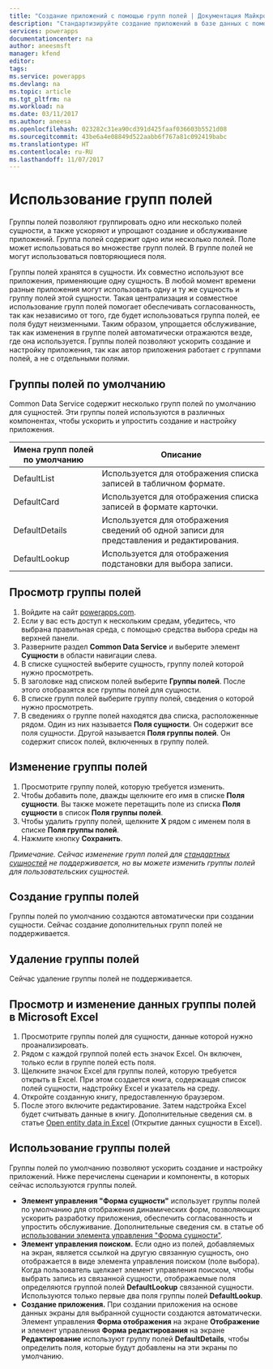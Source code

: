 ```yaml
---
title: "Создание приложений с помощью групп полей | Документация Майкрософт"
description: "Стандартизируйте создание приложений в базе данных с помощью групп полей."
services: powerapps
documentationcenter: na
author: aneesmsft
manager: kfend
editor: 
tags: 
ms.service: powerapps
ms.devlang: na
ms.topic: article
ms.tgt_pltfrm: na
ms.workload: na
ms.date: 03/11/2017
ms.author: aneesa
ms.openlocfilehash: 023282c31ea90cd391d425faaf036603b5521d08
ms.sourcegitcommit: 43be6a4e08849d522aabb6f767a81c092419babc
ms.translationtype: HT
ms.contentlocale: ru-RU
ms.lasthandoff: 11/07/2017
---
```

# <a name="use-field-groups"></a>Использование групп полей
Группы полей позволяют группировать одно или несколько полей сущности, а также ускоряют и упрощают создание и обслуживание приложений. Группа полей содержит одно или несколько полей. Поле может использоваться во множестве групп полей. В группе полей не могут использоваться повторяющиеся поля.

Группы полей хранятся в сущности. Их совместно используют все приложения, применяющие одну сущность. В любой момент времени разные приложения могут использовать одну и ту же сущность и группу полей этой сущности. Такая централизация и совместное использование групп полей помогает обеспечивать согласованность, так как независимо от того, где будет использоваться группа полей, ее поля будут неизменными. Таким образом, упрощается обслуживание, так как изменения в группе полей автоматически отражаются везде, где она используется. Группы полей позволяют ускорить создание и настройку приложения, так как автор приложения работает с группами полей, а не с отдельными полями.

## <a name="default-field-groups"></a>Группы полей по умолчанию
Common Data Service содержит несколько групп полей по умолчанию для сущностей. Эти группы полей используются в различных компонентах, чтобы ускорить и упростить создание и настройку приложения.

| Имена групп полей по умолчанию | Описание |
| --- | --- |
| DefaultList |Используется для отображения списка записей в табличном формате. |
| DefaultCard |Используется для отображения списка записей в формате карточки. |
| DefaultDetails |Используется для отображения сведений об одной записи для представления и редактирования. |
| DefaultLookup |Используется для отображения подстановки для выбора записи. |

## <a name="view-a-field-group"></a>Просмотр группы полей
1. Войдите на сайт [powerapps.com](https://web.powerapps.com).
2. Если у вас есть доступ к нескольким средам, убедитесь, что выбрана правильная среда, с помощью средства выбора среды на верхней панели.
3. Разверните раздел **Common Data Service** и выберите элемент **Сущности** в области навигации слева.
4. В списке сущностей выберите сущность, группу полей которой нужно просмотреть.
5. В заголовке над списком полей выберите **Группы полей**. После этого отобразятся все группы полей для сущности.
6. В списке групп полей выберите группу полей, сведения о которой нужно просмотреть.
7. В сведениях о группе полей находятся два списка, расположенные рядом. Один из них называется **Поля сущности**. Он содержит все поля сущности. Другой называется **Поля группы полей**. Он содержит список полей, включенных в группу полей.

## <a name="modify-a-field-group"></a>Изменение группы полей
1. Просмотрите группу полей, которую требуется изменить.
2. Чтобы добавить поле, дважды щелкните его имя в списке **Поля сущности**. Вы также можете перетащить поле из списка **Поля сущности** в список **Поля группы полей**.
3. Чтобы удалить группу полей, щелкните **X** рядом с именем поля в списке **Поля группы полей**.
4. Нажмите кнопку **Сохранить**.

*Примечание. Сейчас изменение групп полей для [стандартных сущностей](guided-learning/learning-common-data-service-entities.md) не поддерживается, но вы можете изменить группы полей для пользовательских сущностей.*

## <a name="creating-a-field-group"></a>Создание группы полей
Группы полей по умолчанию создаются автоматически при создании сущности. Сейчас создание дополнительных групп полей не поддерживается.

## <a name="delete-a-field-group"></a>Удаление группы полей
Сейчас удаление группы полей не поддерживается.

## <a name="view-and-edit-field-group-data-in-microsoft-excel"></a>Просмотр и изменение данных группы полей в Microsoft Excel
1. Просмотрите группы полей для сущности, данные которой нужно проанализировать.
2. Рядом с каждой группой полей есть значок Excel. Он включен, только если в группе полей есть поля.
3. Щелкните значок Excel для группы полей, которую требуется открыть в Excel. При этом создается книга, содержащая список полей сущности, надстройку Excel и указатель на среду.
4. Откройте созданную книгу, предоставленную браузером.
5. После этого включите редактирование. Затем надстройка Excel будет считывать данные в книгу. Дополнительные сведения см. в статье [Open entity data in Excel](data-platform-interactive-excel.md) (Открытие данных сущности в Excel).

## <a name="field-group-usage"></a>Использование группы полей
Группы полей по умолчанию позволяют ускорить создание и настройку приложений. Ниже перечислены сценарии и компоненты, в которых сейчас используются группы полей.

* **Элемент управления "Форма сущности"** использует группы полей по умолчанию для отображения динамических форм, позволяющих ускорить разработку приложения, обеспечить согласованность и упростить обслуживание. Дополнительные сведения см. в статье об [использовании элемента управления "Форма сущности"](entity-form-control.md).
* **Элемент управления поиском.** Если одно из полей, добавляемых на экран, является ссылкой на другую связанную сущность, оно отображается в виде элемента управления поиском (поле выбора). Когда пользователь щелкает элемент управления поиском, чтобы выбрать запись из связанной сущности, отображаемые поля определяются группой полей **DefaultLookup** связанной сущности. Используются только первые два поля группы полей **DefaultLookup**.
* **Создание приложения.** При создании приложения на основе данных экраны для выбранной сущности создаются автоматически. Элемент управления **Форма отображения** на экране **Отображение** и элемент управления **Форма редактирования** на экране **Редактирование** используют группу полей **DefaultDetails**, чтобы определить поля, которые будут добавлены на эти экраны по умолчанию.

